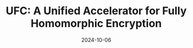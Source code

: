 ---
title: "UFC: A Unified Accelerator for Fully Homomorphic Encryption"
date: 2024-10-06
publishDate: 2024-10-06
authors: [Minxuan Zhou, Yujin Nam, Xuan Wang,Youhak Lee, Chris Wilkerson, Raghavan Kumar, Sachin Taneja, Sanu Mathew, Rosario Cammarota, and Tajana Rosing]
publication_types: ["1"]
abstract: ""
featured: true
publication: "57th IEEE/ACM International Symposium on Microarchitecture, to be appeared"
links:
  - icon_pack: fas
    icon: scroll
    name: Link
---